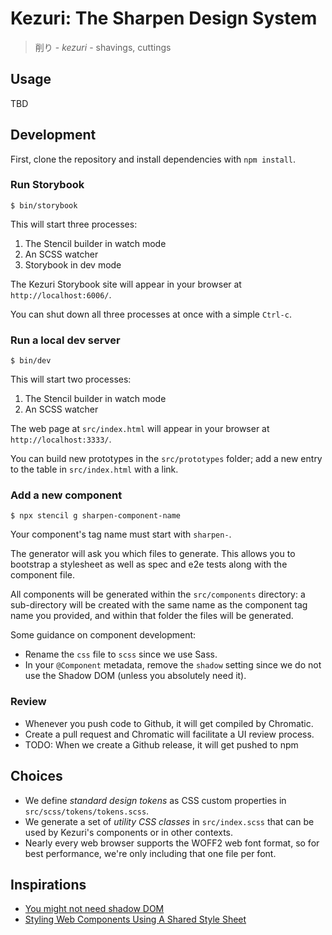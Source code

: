 # Kezuri: The Sharpen Design System

> 削り - _kezuri_ - shavings, cuttings

## Usage

TBD

## Development

First, clone the repository and install dependencies with `npm install`.

### Run Storybook

```
$ bin/storybook
```

This will start three processes:

1. The Stencil builder in watch mode
2. An SCSS watcher
3. Storybook in dev mode

The Kezuri Storybook site will appear in your browser at `http://localhost:6006/`.

You can shut down all three processes at once with a simple `Ctrl-c`.


### Run a local dev server

```
$ bin/dev
```

This will start two processes:

1. The Stencil builder in watch mode
2. An SCSS watcher

The web page at `src/index.html` will appear in your browser at `http://localhost:3333/`.

You can build new prototypes in the `src/prototypes` folder; add a new entry
to the table in `src/index.html` with a link.

### Add a new component

```
$ npx stencil g sharpen-component-name
```

Your component's tag name must start with `sharpen-`.

The generator will ask you which files to generate. This allows you to bootstrap
a stylesheet as well as spec and e2e tests along with the component file.

All components will be generated within the `src/components` directory: a
sub-directory will be created with the same name as the component tag name you
provided, and within that folder the files will be generated. 

Some guidance on component development:

* Rename the `css` file to `scss` since we use Sass.
* In your `@Component` metadata, remove the `shadow` setting since we do not use the Shadow DOM (unless you absolutely need it).

### Review

* Whenever you push code to Github, it will get compiled by Chromatic.
* Create a pull request and Chromatic will facilitate a UI review process.
* TODO: When we create a Github release, it will get pushed to npm

## Choices

* We define *standard design tokens* as CSS custom properties in `src/scss/tokens/tokens.scss`.
* We generate a set of *utility CSS classes* in `src/index.scss` that can be used by Kezuri's components or in other contexts.
* Nearly every web browser supports the WOFF2 web font format, so for best performance, we're only including that one file per font.

## Inspirations

* [You might not need shadow DOM](https://www.hjorthhansen.dev/you-might-not-need-shadow-dom/)
* [Styling Web Components Using A Shared Style Sheet](https://www.smashingmagazine.com/2016/12/styling-web-components-using-a-shared-style-sheet/)
